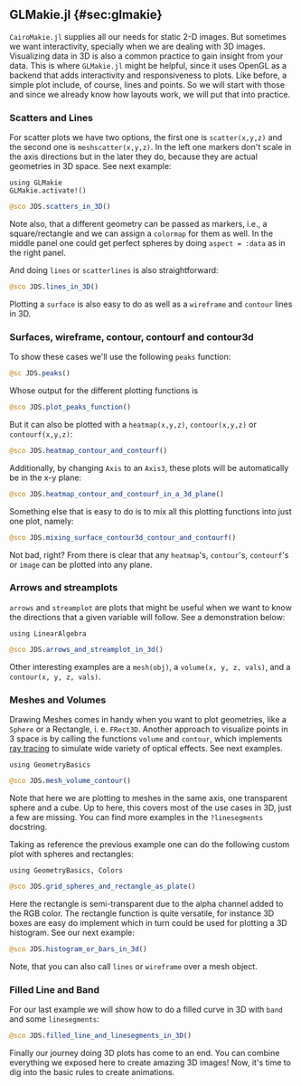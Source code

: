 ## GLMakie.jl {#sec:glmakie}

`CairoMakie.jl` supplies all our needs for static 2-D images.
But sometimes we want interactivity, specially when we are dealing with 3D images.
Visualizing data in 3D is also a common practice to gain insight from your data.
This is where `GLMakie.jl` might be helpful, since it uses OpenGL as a backend that adds interactivity and responsiveness to plots.
Like before, a simple plot include, of course, lines and points. So we will start with those and since we already know how layouts work, we will put that into practice.

### Scatters and Lines

For scatter plots we have two options, the first one is `scatter(x,y,z)` and the second one is `meshscatter(x,y,z)`. 
In the left one markers don't scale in the axis directions but in the later they do, because they are actual geometries in 3D space. See next example:

```
using GLMakie
GLMakie.activate!()
```

```jl
@sco JDS.scatters_in_3D()
```

Note also, that a different geometry can be passed as markers, i.e., a square/rectangle and we can assign a `colormap` for them as well.
In the middle panel one could get perfect spheres by doing `aspect = :data` as in the right panel.

And doing `lines` or `scatterlines` is also straightforward:

```jl
@sco JDS.lines_in_3D()
```

Plotting a `surface` is also easy to do as well as a `wireframe` and `contour` lines in 3D.

### Surfaces, wireframe, contour, contourf and contour3d 

To show these cases we'll use the following `peaks` function:

```jl
@sc JDS.peaks()
```

Whose output for the different plotting functions is

```jl
@sco JDS.plot_peaks_function()
```

But it can also be plotted with a `heatmap(x,y,z)`, `contour(x,y,z)` or `contourf(x,y,z)`:

```jl
@sco JDS.heatmap_contour_and_contourf()
```

Additionally, by changing `Axis` to an `Axis3`, these plots will be automatically be in the x-y plane:

```jl
@sco JDS.heatmap_contour_and_contourf_in_a_3d_plane()
```

Something else that is easy to do is to mix all this plotting functions into just one plot, namely:

```jl
@sco JDS.mixing_surface_contour3d_contour_and_contourf()
```

Not bad, right? From there is clear that  any `heatmap`'s, `contour`'s, `contourf`'s or `image` can be plotted into any plane.

### Arrows and streamplots

`arrows` and `streamplot` are plots that might be useful when we want to know the directions that a given variable will follow.
See a demonstration below:

```
using LinearAlgebra
```

```jl
@sco JDS.arrows_and_streamplot_in_3d()
```

Other interesting examples are a `mesh(obj)`, a `volume(x, y, z, vals)`, and a `contour(x, y, z, vals)`.

### Meshes and Volumes 

Drawing Meshes comes in handy when you want to plot geometries, like a `Sphere` or a Rectangle, i. e. `FRect3D`.
Another approach to visualize points in 3 space is by calling the functions `volume` and `contour`, which implements [ray tracing](https://en.wikipedia.org/wiki/Ray_tracing_(graphics)) to simulate wide variety of optical effects. See next examples.

```
using GeometryBasics
```

```jl
@sco JDS.mesh_volume_contour()
```

Note that here we are plotting to meshes in the same axis, one transparent sphere and a cube.
Up to here, this covers most of the use cases in 3D, just a few are missing. You can find more examples in the `?linesegments` docstring.

Taking as reference the previous example one can do the following custom plot with spheres and rectangles:

```
using GeometryBasics, Colors
```

```jl
@sco JDS.grid_spheres_and_rectangle_as_plate()
```

Here the rectangle is semi-transparent due to the alpha channel added to the RGB color.
The rectangle function is quite versatile, for instance  3D boxes are easy do implement which in turn could be used for plotting a 3D histogram.
See our next example:

```jl
@sco JDS.histogram_or_bars_in_3d()
```

Note, that you can also call `lines` or `wireframe` over a mesh object.

### Filled Line and Band

For our last example we will show how to do a filled curve in 3D with `band` and some `linesegments`:

```jl
@sco JDS.filled_line_and_linesegments_in_3D()
```

Finally our journey doing 3D plots has come to an end.
You can combine everything we exposed here to create amazing 3D images! 
Now, it's time to dig into the basic rules to create animations.
